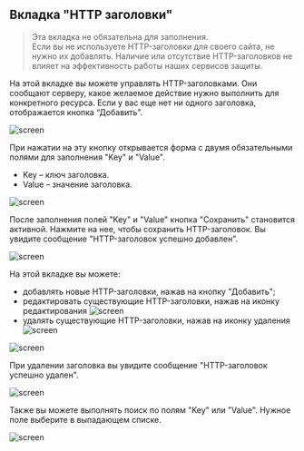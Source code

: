## **Вкладка "HTTP заголовки"**
> Эта вкладка не обязательна для заполнения.  
Если вы не используете HTTP-заголовки для своего сайта, не нужно их добавлять. Наличие или отсутствие HTTP-заголовков не влияет на эффективность работы наших сервисов защиты.

На этой вкладке вы можете управлять HTTP-заголовками. Они сообщают серверу, какое желаемое действие нужно выполнить для конкретного ресурса. Если у вас еще нет ни одного заголовка, отображается кнопка “Добавить”.

![screen]()

При нажатии на эту кнопку открывается форма с двумя обязательными полями для заполнения "Key" и "Value".

- Key – ключ заголовка.
- Value – значение заголовка.

![screen]()

После заполнения полей "Key" и "Value" кнопка "Сохранить" становится активной. Нажмите на нее, чтобы сохранить HTTP-заголовок. Вы увидите сообщение "HTTP-заголовок успешно добавлен".

![screen]()

На этой вкладке вы можете:

- добавлять новые HTTP-заголовки, нажав на кнопку "Добавить";
- редактировать существующие HTTP-заголовки, нажав на иконку редактирования ![screen]()
- удалять существующие HTTP-заголовки, нажав на иконку удаления ![screen]()

![screen]()

При удалении заголовка вы увидите сообщение "HTTP-заголовок успешно удален".

![screen]()

Также вы можете выполнять поиск по полям "Key" или "Value". Нужное поле выберите в выпадающем списке.

![screen]()
